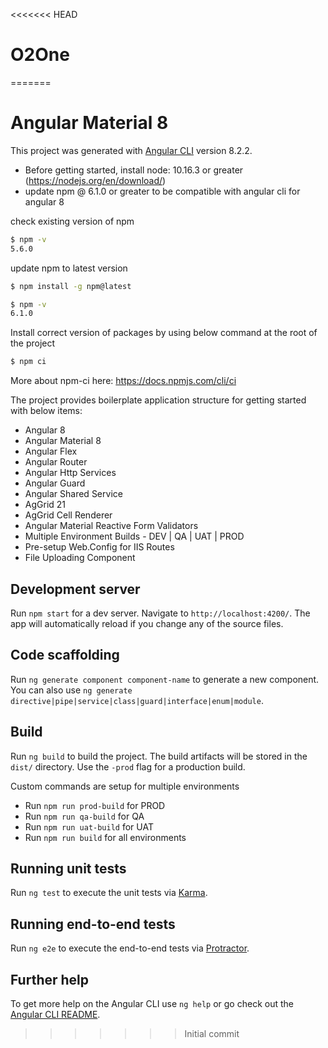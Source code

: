<<<<<<< HEAD
# O2One
=======
# Angular Material 8

This project was generated with [Angular CLI](https://github.com/angular/angular-cli) version 8.2.2.

- Before getting started, install node: 10.16.3 or greater (https://nodejs.org/en/download/)
- update npm @ 6.1.0 or greater to be compatible with angular cli for angular 8

check existing version of npm
```sh
$ npm -v
5.6.0
```

update npm to latest version
```sh
$ npm install -g npm@latest

$ npm -v
6.1.0
```

Install correct version of packages by using below command at the root of the project
```sh
$ npm ci
```
More about npm-ci here: https://docs.npmjs.com/cli/ci


The project provides boilerplate application structure for getting started with below items:
- Angular 8
- Angular Material 8
- Angular Flex
- Angular Router
- Angular Http Services
- Angular Guard
- Angular Shared Service
- AgGrid 21
- AgGrid Cell Renderer
- Angular Material Reactive Form Validators
- Multiple Environment Builds - DEV | QA | UAT | PROD
- Pre-setup Web.Config for IIS Routes
- File Uploading Component

## Development server

Run `npm start` for a dev server. Navigate to `http://localhost:4200/`. The app will automatically reload if you change any of the source files.

## Code scaffolding

Run `ng generate component component-name` to generate a new component.
You can also use `ng generate directive|pipe|service|class|guard|interface|enum|module`.

## Build

Run `ng build` to build the project. The build artifacts will be stored in the `dist/` directory. Use the `-prod` flag for a production build.

Custom commands are setup for multiple environments
- Run `npm run prod-build` for PROD
- Run `npm run qa-build` for QA
- Run `npm run uat-build` for UAT
- Run `npm run build` for all environments


## Running unit tests

Run `ng test` to execute the unit tests via [Karma](https://karma-runner.github.io).

## Running end-to-end tests

Run `ng e2e` to execute the end-to-end tests via [Protractor](http://www.protractortest.org/).

## Further help

To get more help on the Angular CLI use `ng help` or go check out the [Angular CLI README](https://github.com/angular/angular-cli/blob/master/README.md).
>>>>>>> Initial commit
